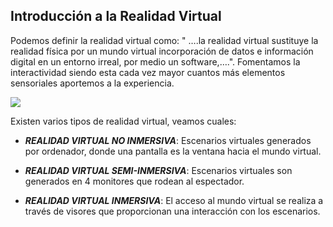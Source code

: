 ## Introducción a la Realidad Virtual

Podemos definir la realidad virtual como: " ….la realidad virtual sustituye la realidad física por un mundo virtual incorporación de datos e información digital en un entorno irreal, por medio un software,….". Fomentamos la interactividad siendo esta cada vez mayor cuantos más elementos sensoriales aportemos a la experiencia.

![](img/Captura%20de%20pantalla%202017-08-07%20a%20las%2018.05.50.png)

Existen varios tipos de realidad virtual, veamos cuales:

*   _**REALIDAD VIRTUAL NO INMERSIVA**_: Escenarios virtuales generados por ordenador, donde una pantalla es la ventana hacia el mundo virtual.
    

  

*   _**REALIDAD VIRTUAL SEMI-INMERSIVA**_: Escenarios virtuales son generados en 4 monitores que rodean al espectador.
    

  

*   _**REALIDAD VIRTUAL INMERSIVA**_: El acceso al mundo virtual se realiza a través de visores que proporcionan una interacción con los escenarios.
    

